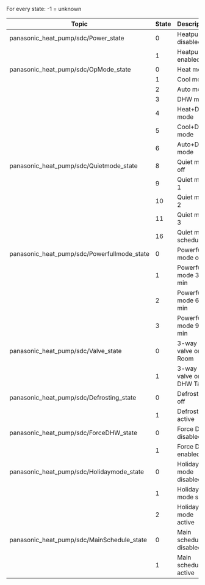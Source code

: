 For every state: -1 = unknown 

| Topic | State | Description |
| ----- | ---- | ----- |
|panasonic_heat_pump/sdc/Power_state | 0 | Heatpump disabled |
| | 1 | Heatpump enabled |
|panasonic_heat_pump/sdc/OpMode_state | 0 | Heat mode |
|	| 1 | Cool mode |
|	| 2 | Auto mode |
|	| 3 | DHW mode |
|	| 4 | Heat+DHW mode |
|	| 5 | Cool+DHW mode |
|	| 6 | Auto+DHW mode |
|panasonic_heat_pump/sdc/Quietmode_state	| 8 | Quiet mode off |
|	| 9 | Quiet mode 1 |
|	| 10 | Quiet mode 2 |
|	| 11| Quiet mode 3 |
|	| 16 | Quiet mode scheduled |
|panasonic_heat_pump/sdc/Powerfullmode_state	| 0 | Powerfull mode off |
|	| 1 | Powerfull mode 30 min |
|	| 2 | Powerfull mode 60 min |
|	| 3 | Powerfull mode 90 min |
|panasonic_heat_pump/sdc/Valve_state	| 0 | 3-way valve on Room |
| | 1 | 3-way valve on DHW Tank 
|panasonic_heat_pump/sdc/Defrosting_state	| 0 | Defrosting off |
| | 1 | Defrosting active |
|panasonic_heat_pump/sdc/ForceDHW_state | 0 | Force DHW disabled |
| | 1 | Force DHW enabled |
|panasonic_heat_pump/sdc/Holidaymode_state | 0 | Holiday mode disabled |
| | 1 | Holiday mode set |
| | 2 | Holiday mode active |
|panasonic_heat_pump/sdc/MainSchedule_state | 0 | Main schedule disabled |
| | 1 | Main schedule active |
